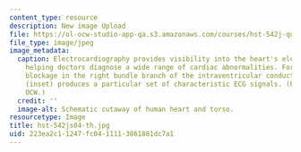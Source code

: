 ```yaml
---
content_type: resource
description: New image Upload
file: https://ol-ocw-studio-app-qa.s3.amazonaws.com/courses/hst-542j-quantitative-physiology-organ-transport-systems-spring-2004/223ea2c11247fc0411113861881dc7a1_hst-542js04-th.jpg
file_type: image/jpeg
image_metadata:
  caption: Electrocardiography provides visibility into the heart's electrical activity,
    helping doctors diagnose a wide range of cardiac abnormalities. For example, a
    blockage in the right bundle branch of the intraventricular conduction system
    (inset) produces a particular set of characteristic ECG signals. (Figure by MIT
    OCW.)
  credit: ''
  image-alt: Schematic cutaway of human heart and torso.
resourcetype: Image
title: hst-542js04-th.jpg
uid: 223ea2c1-1247-fc04-1111-3861881dc7a1
---
```

